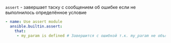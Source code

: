 ```assert``` - завершает таску с сообщением об ошибке если не выполнилось определённое условие

```yml
- name: Use assert module
  ansible.builtin.assert:
    that:
     - my_param is defined # Завершится с ошибкой т.к. my_param не объявлена
```
